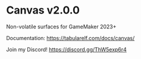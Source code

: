 # Canvas v2.0.0
Non-volatile surfaces for GameMaker 2023+

Documentation: https://tabularelf.com/docs/canvas/

Join my Discord! https://discord.gg/ThW5exp6r4